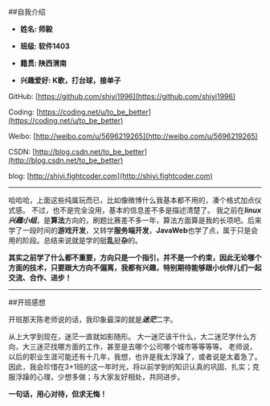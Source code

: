 ##自我介绍


* **姓名: 师毅**

* **班级: 软件1403**

* **籍贯: 陕西渭南**

* **兴趣爱好: K歌，打台球，接单子**

<i class="icon-github"></i> GitHub: [https://github.com/shiyi1996](https://github.com/shiyi1996)

<i class="icon-code"></i> Coding: [https://coding.net/u/to_be_better](https://coding.net/u/to_be_better)

<i class="icon-weibo"></i> Weibo: [http://weibo.com/u/5696219265](http://weibo.com/u/5696219265)

<i class="icon-pencil"></i> CSDN: [http://blog.csdn.net/to_be_better](http://blog.csdn.net/to_be_better)

<i class="icon-globe"></i> blog: [http://shiyi.fightcoder.com](http://shiyi.fightcoder.com)

---


哈哈哈，上面这些纯属玩而已，比如像微博什么我基本都不用的，凑个格式加点仪式感。
不过，也不是完全没用，基本的信息差不多是描述清楚了。
我之前在***linux兴趣小组***，是**算法**方向的，刷题比赛差不多一年，算法方面算是我的长项吧。后来学了一段时间的**游戏开发**，又转学**服务端开发**，**JavaWeb**也学了点，属于只是会用的阶段。总结来说就是学的挺**乱**挺**杂**的。

**其实之前学了什么都不重要，方向只是一个指引，并不是一个约束，因此无论哪个方面的技术，只要跟大方向不偏离，我都有兴趣，特别期待能够跟小伙伴儿们一起交流、合作、进步！**


---

##开班感想

开班那天陈老师说的话，我印象最深的就是***迷茫***二字。

从上大学到现在，迷茫一直就如影随形。
大一迷茫该干什么，大二迷茫学什么方向，大三迷茫找哪方面的工作，甚至是去哪个公司哪个城市等等等等。
老师说，以后的职业生涯可能还有十几年，我想，也许是我太浮躁了，或者说是太着急了。
因此，我会珍惜在3+1班的这一年时光，将以前学到的知识认真的巩固、扎实；克服浮躁的心理，少想多做；与大家友好相处，共同进步。

**一句话，用心对待，但求无悔！**